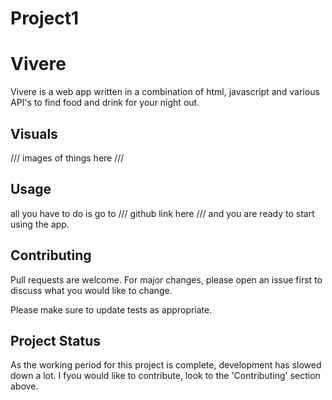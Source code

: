
# Project1

# Vivere

Vivere is a web app written in a combination of html, javascript and various API's to find food and drink for your night out.

## Visuals

/// images of things here ///

## Usage

all you have to do is go to /// github link here /// and you are ready to start using the app.

## Contributing
Pull requests are welcome. For major changes, please open an issue first to discuss what you would like to change.

Please make sure to update tests as appropriate.

## Project Status
As the working period for this project is complete, development has slowed down a lot. I fyou would like to contribute, look to the 'Contributing' section above.
